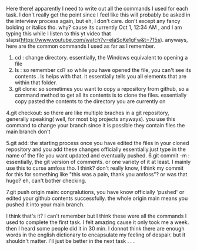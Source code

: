 Here there! apparently I need to write out all the commands I used for each task. I don't really get the point since I feel like this will probably be asked in the interview process again, but eh, I don't care.
don't except any fancy bolding or italics tho. why? cause its currently Oct 1, 12:34 AM , and I am typing this while I listen to this yt video that slaps(https://www.youtube.com/watch?v=elaSoKe1gFw&t=715s).
anyways, here are the common commands I used as far as I remember.

1. cd : change directory. essentially, the Windows equivalent to opening a file
2. ls : so remember cd? so while you have opened the file, you can't see its contents . ls helps with that. it essentially tells you all elements that are within that folder.
3. git clone: so sometimes you want to copy a repository from github, so a command method to get all its contents is to clone the files. essentially copy pasted the contents to the directory you are
currently on 

4.git checkout: so there are like multiple braches in a git repository, generally speaking( well, for most big projects anyways). you use this command to change your branch since it is possible they contain
files the main branch don't

5.git add: the starting process once you have edited the files in your cloned repository and you add these changes officially essentially.just type in the name of the file you want updated and eventually 
pushed.
6.git commit -m : essentially, the git version of comments. or one variety of it at least. I mainly use this to curse amfoss tho. I think? don't really know, I think my commit for this for something like
"this was a pain, thank you amfoss"? or was that hugo? eh, can't bother checking.

7.git push origin main: congralutions, you have know officially 'pushed' or edited your github contents successfully. the whole origin main means you pushed it into your main branch.

I think that's it? I can't remember but I think these were all the commands I used to complete the first task. I felt amazing cause it only took me a week. then I heard some people did it in 30 min. 
I donnot think there are enough words in the english dictionary to encapsulate my feeling of despair. but it shouldn't matter. I'll just be better in the next task . . .
